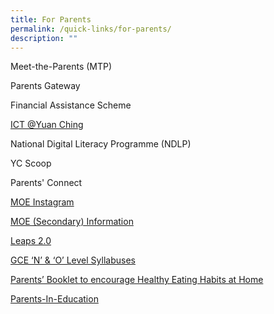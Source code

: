 ```yaml
---
title: For Parents
permalink: /quick-links/for-parents/
description: ""
---
```

Meet-the-Parents (MTP)

Parents Gateway

Financial Assistance Scheme

[ICT @Yuan Ching](https://sites.google.com/view/hblyuanching/home)

National Digital Literacy Programme (NDLP)

YC Scoop

Parents' Connect

[MOE Instagram](https://www.instagram.com/parentingwith.moesg/)

[MOE (Secondary) Information](https://www.moe.gov.sg/secondary)

[Leaps 2.0](https://www.moe.gov.sg/education-in-sg/our-programmes/cca/leaps2-0)

[GCE ‘N’ & ‘O’ Level Syllabuses](https://www.seab.gov.sg/)

[Parents’ Booklet to encourage Healthy Eating Habits at Home](/files/HPB%20HM%20Parents%20Booklet_School_Generic_30%20Mar.pdf)

[Parents-In-Education](https://www.schoolbag.edu.sg/)